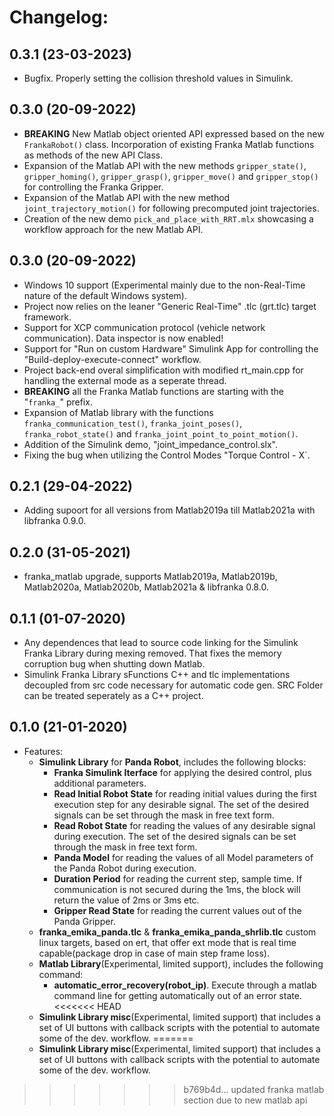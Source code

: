 # Changelog:

## 0.3.1 (23-03-2023)

   - Bugfix. Properly setting the collision threshold values in Simulink.

## 0.3.0 (20-09-2022)

   - **BREAKING** New Matlab object oriented API expressed based on the new `FrankaRobot()` class. Incorporation of existing Franka Matlab functions as methods of the new API Class.
   - Expansion of the Matlab API with the new methods `gripper_state()`, `gripper_homing()`, `gripper_grasp()`, `gripper_move()` and `gripper_stop()` for controlling the Franka Gripper.
   - Expansion of the Matlab API with the new method `joint_trajectory_motion()` for following precomputed joint trajectories.
   - Creation of the new demo `pick_and_place_with_RRT.mlx` showcasing a workflow approach for the new Matlab API.

## 0.3.0 (20-09-2022)

   - Windows 10 support (Experimental mainly due to the non-Real-Time nature of the default Windows system).
   - Project now relies on the leaner "Generic Real-Time" .tlc (grt.tlc) target framework.
   - Support for XCP communication protocol (vehicle network communication). Data inspector is now enabled!
   - Support for "Run on custom Hardware" Simulink App for controlling the "Build-deploy-execute-connect" workflow. 
   - Project back-end overal simplification with modified rt_main.cpp for handling the external mode as a seperate thread.
   - **BREAKING** all the Franka Matlab functions are starting with the "`franka_`" prefix.
   - Expansion of Matlab library with the functions `franka_communication_test()`, `franka_joint_poses()`, `franka_robot_state()` and `franka_joint_point_to_point_motion()`.
   - Addition of the Simulink demo, "joint_impedance_control.slx".
   - Fixing the bug when utilizing the Control Modes "Torque Control - X`.

## 0.2.1 (29-04-2022)

   - Adding supoort for all versions from Matlab2019a till Matlab2021a with libfranka 0.9.0.

## 0.2.0 (31-05-2021)

   - franka_matlab upgrade, supports Matlab2019a, Matlab2019b, Matlab2020a, Matlab2020b, Matlab2021a & libfranka 0.8.0.

## 0.1.1 (01-07-2020)

   - Any dependences that lead to source code linking for the Simulink Franka Library during mexing removed. That fixes the memory corruption
     bug when shutting down Matlab.
   - Simulink Franka Library sFunctions C++ and tlc implementations decoupled from src code necessary for automatic code gen. SRC Folder can be treated seperately as a C++ project.

## 0.1.0 (21-01-2020)
  
  - Features:
    - **Simulink Library** for **Panda Robot**, includes the following blocks:
        - **Franka Simulink Iterface** for applying the desired control, plus additional parameters.
        - **Read Initial Robot State** for reading initial values during the first execution step for any desirable signal. The set of the desired signals can be set through the mask in free text form.
        - **Read Robot State** for reading the values of any desirable signal during execution. The set of the desired signals can be set through the mask in free text form.
        - **Panda Model** for reading the values of all Model parameters of the Panda Robot during execution.
        - **Duration Period** for reading the current step, sample time. If communication is not secured during the 1ms, the block will return the value of 2ms or 3ms etc.
        - **Gripper Read State** for reading the current values out of the Panda Gripper.
    - **franka_emika_panda.tlc** & **franka_emika_panda_shrlib.tlc** custom linux targets, based on ert, that offer ext mode that is real time capable(package drop in case of main step frame loss).
    - **Matlab Library**(Experimental, limited support), includes the following command:
        - **automatic_error_recovery(robot_ip)**. Execute through a matlab command line for getting automatically out of an error state.
<<<<<<< HEAD
    - **Simulink Library misc**(Experimental, limited support) that includes a set of UI buttons with callback scripts with the potential to automate some of the dev. workflow.
=======
    - **Simulink Library misc**(Experimental, limited support) that includes a set of UI buttons with callback scripts with the potential to automate some of the dev. workflow. 
>>>>>>> b769b4d... updated franka matlab section due to new matlab api
